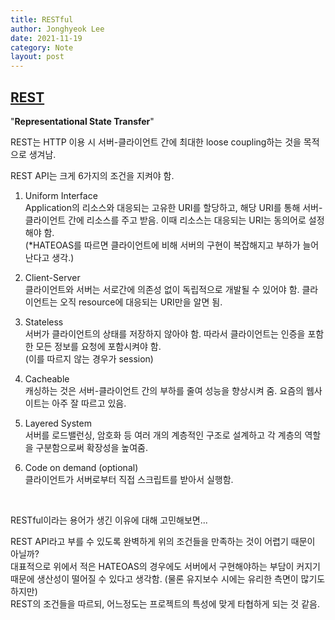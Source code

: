 ```yaml
---
title: RESTful
author: Jonghyeok Lee
date: 2021-11-19
category: Note
layout: post
---
```


## [REST][1]

"**Representational State Transfer**"

REST는 HTTP 이용 시 서버-클라이언트 간에 최대한 loose coupling하는 것을 목적으로 생겨남.

REST API는 크게 6가지의 조건을 지켜야 함.

1. Uniform Interface  
   Application의 리소스와 대응되는 고유한 URI를 할당하고, 해당 URI를 통해 서버-클라이언트 간에 리소스를 주고 받음. 이때 리소스는 대응되는 URI는 동의어로 설정해야 함.  
   (*HATEOAS를 따르면 클라이언트에 비해 서버의 구현이 복잡해지고 부하가 늘어난다고 생각.)


2. Client-Server      
   클라이언트와 서버는 서로간에 의존성 없이 독립적으로 개발될 수 있어야 함. 클라이언트는 오직 resource에 대응되는 URI만을 알면 됨.


3. Stateless    
   서버가 클라이언트의 상태를 저장하지 않아야 함. 따라서 클라이언트는 인증을 포함한 모든 정보를 요청에 포함시켜야 함.    
   (이를 따르지 않는 경우가 session)


4. Cacheable    
   캐싱하는 것은 서버-클라이언트 간의 부하를 줄여 성능을 향상시켜 줌. 요즘의 웹사이트는 아주 잘 따르고 있음.


5. Layered System   
   서버를 로드밸런싱, 암호화 등 여러 개의 계층적인 구조로 설계하고 각 계층의 역할을 구분함으로써 확장성을 높여줌.


6. Code on demand (optional)   
   클라이언트가 서버로부터 직접 스크립트를 받아서 실행함.

<br>

RESTful이라는 용어가 생긴 이유에 대해 고민해보면...

REST API라고 부를 수 있도록 완벽하게 위의 조건들을 만족하는 것이 어렵기 때문이 아닐까?   
대표적으로 위에서 적은 HATEOAS의 경우에도 서버에서 구현해야하는 부담이 커지기 때문에 생산성이 떨어질 수 있다고 생각함. (물론 유지보수 시에는 유리한 측면이 많기도 하지만)   
REST의 조건들을 따르되, 어느정도는 프로젝트의 특성에 맞게 타협하게 되는 것 같음.



[1]: https://gmlwjd9405.github.io/2018/09/21/rest-and-restful.html